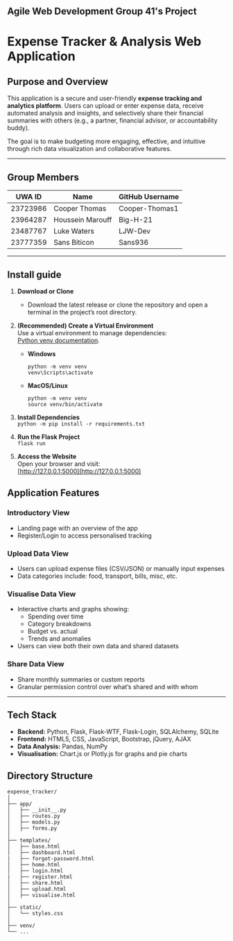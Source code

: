 ## Agile Web Development Group 41's Project

# Expense Tracker & Analysis Web Application

## Purpose and Overview

This application is a secure and user-friendly **expense tracking and analytics platform**. Users can upload or enter expense data, receive automated analysis and insights, and selectively share their financial summaries with others (e.g., a partner, financial advisor, or accountability buddy).

The goal is to make budgeting more engaging, effective, and intuitive through rich data visualization and collaborative features.

---

## Group Members

| UWA ID     | Name              | GitHub Username    |
|------------|-------------------|--------------------|
| 23723986   | Cooper Thomas     | Cooper-Thomas1     |
| 23964287   | Houssein Marouff  | Big-H-21           |
| 23487767   | Luke Waters       | LJW-Dev            |
| 23777359   | Sans Biticon      | Sans936            |

---

## Install guide

1. **Download or Clone**  
   - Download the latest release or clone the repository and open a terminal in the project’s root directory.

2. **(Recommended) Create a Virtual Environment**  
   Use a virtual environment to manage dependencies:  
   [Python venv documentation](https://docs.python.org/3/library/venv.html).  
   - **Windows**  
        ```
        python -m venv venv
        venv\Scripts\activate
        ```
   
   - **MacOS/Linux**  
        ```
        python -m venv venv
        source venv/bin/activate
        ```

3. **Install Dependencies**  
        ```
        python -m pip install -r requirements.txt
        ```

4. **Run the Flask Project**  
        ```
        flask run
        ```

5. **Access the Website**  
   Open your browser and visit:  
   [http://127.0.0.1:5000](http://127.0.0.1:5000)

## Application Features

### Introductory View
- Landing page with an overview of the app
- Register/Login to access personalised tracking

### Upload Data View
- Users can upload expense files (CSV/JSON) or manually input expenses
- Data categories include: food, transport, bills, misc, etc.

### Visualise Data View
- Interactive charts and graphs showing:
  - Spending over time
  - Category breakdowns
  - Budget vs. actual
  - Trends and anomalies
- Users can view both their own data and shared datasets

### Share Data View
- Share monthly summaries or custom reports
- Granular permission control over what’s shared and with whom

---

## Tech Stack

- **Backend:** Python, Flask, Flask-WTF, Flask-Login, SQLAlchemy, SQLite
- **Frontend:** HTML5, CSS, JavaScript, Bootstrap, jQuery, AJAX
- **Data Analysis:** Pandas, NumPy
- **Visualisation:** Chart.js or Plotly.js for graphs and pie charts

## Directory Structure
```
expense_tracker/
│
├── app/
│   ├── __init__.py
│   ├── routes.py
│   ├── models.py
│   ├── forms.py
│
├── templates/
│   ├── base.html
│   ├── dashboard.html
|   ├── forgot-password.html
│   ├── home.html
│   ├── login.html
|   ├── register.html
│   ├── share.html
│   ├── upload.html
│   ├── visualise.html
│
├── static/
│   └── styles.css
│
├── venv/
└── ...
```

